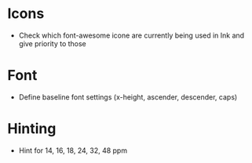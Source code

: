 # Icons
* Check which font-awesome icone are currently being used in Ink and give priority to those

# Font
* Define baseline font settings (x-height, ascender, descender, caps)

# Hinting
* Hint for 14, 16, 18, 24, 32, 48 ppm
